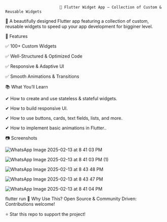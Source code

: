                             📱 Flutter Widget App – Collection of Custom & Reusable Widgets

🚀 A beautifully designed Flutter app featuring a collection of custom, reusable widgets to speed up your app development for bigginer level.

🌟 Features

✅ 100+ Custom Widgets

✅ Well-Structured & Optimized Code

✅ Responsive & Adaptive UI

✅ Smooth Animations & Transitions

📚 What You’ll Learn

✔ How to create and use stateless & stateful widgets.

✔ How to build responsive UI.

✔ How to use buttons, cards, text fields, lists, and more.

✔ How to implement basic animations in Flutter..

📷 Screenshots

![WhatsApp Image 2025-02-13 at 8 41 03 PM](https://github.com/user-attachments/assets/d18a8440-999f-47fa-a6e2-c27befc7db11)

![WhatsApp Image 2025-02-13 at 8 41 03 PM (1)](https://github.com/user-attachments/assets/39002aba-33c2-4155-9f88-8de562e8035a)

![WhatsApp Image 2025-02-13 at 8 43 48 PM](https://github.com/user-attachments/assets/6e5f1975-0092-45dc-854f-6b009ebd78ca)

![WhatsApp Image 2025-02-13 at 8 43 47 PM](https://github.com/user-attachments/assets/2e884e26-8860-4edb-b00d-b566c4420819)

![WhatsApp Image 2025-02-13 at 8 41 04 PM](https://github.com/user-attachments/assets/9700d9d3-f0f6-4811-8abe-8c863ba2c856)




flutter run
🚀 Why Use This?
Open Source & Community Driven: Contributions welcome!

⭐ Star this repo to support the project!
